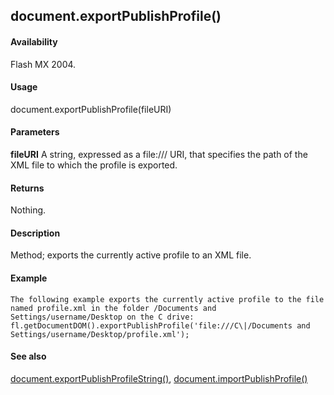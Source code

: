 ## document.exportPublishProfile()

#### Availability

Flash MX 2004.

#### Usage

document.exportPublishProfile(fileURI)

#### Parameters

**fileURI** A string, expressed as a file:/// URI, that specifies the path of the XML file to which the profile is exported.

#### Returns

Nothing.

#### Description

Method; exports the currently active profile to an XML file.

#### Example

```
The following example exports the currently active profile to the file named profile.xml in the folder /Documents and Settings/username/Desktop on the C drive:
fl.getDocumentDOM().exportPublishProfile('file:///C\|/Documents and Settings/username/Desktop/profile.xml');

```
#### See also

[document.exportPublishProfileString()](#document.exportPublishProfileString()), [document.importPublishProfile()](#_bookmark226)

<span id="document.exportPublishProfileString()" class="anchor"></span>
